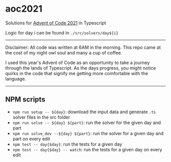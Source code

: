 # aoc2021

Solutions for [Advent of Code 2021](https://adventofcode.com/2021) in Typescript

Logic for day i can be found in `./src/solvers/day${i}`

----

Disclaimer: All code was written at 6AM in the morning. This repo came at the cost of my night owl soul and many a cup of coffee. 

I used this year's Advent of Code as an opportunity to take a journey through the lands of Typescript. As the days progress, you might notice quirks in the code that signify me getting more comfortable with the language.

----

## NPM scripts
- `npm run setup -- ${day}`: download the input data and generate `.ts` solver files in the src folder
- `npm run solve -- ${day} ${part}`: run the solver for the given day and part
- `npm run solve_dev --${day} ${part}`: run the solver for a given day and part on every edit
- `npm test -- day{$day}`: run the tests for a given day
- `npm test -- day{$day} -- watch`: run the tests for a given day on every edit
